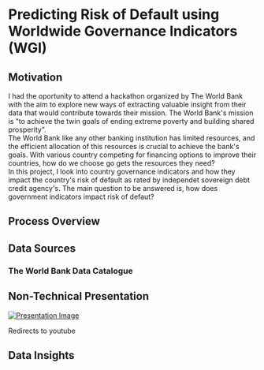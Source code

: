 # Predicting Risk of Default using Worldwide Governance Indicators (WGI)
## Motivation
I had the oportunity to attend a hackathon organized by The World Bank with the aim to explore new ways of extracting valuable insight from their data that would contribute towards their mission. The World Bank's mission is "to achieve the twin goals of ending extreme poverty and building shared prosperity".  
The World Bank like any other banking institution has limited resources, and the efficient allocation of this resources is crucial to achieve the bank's goals. With various country competing for financing options to improve their countries, how do we choose go gets the resources they need?  
In this project, I look into country governance indicators and how they impact the country's risk of default as rated by independet sovereign debt credit agency's. The main question to be answered is, how does government indicators impact risk of defaut?

## Process Overview

## Data Sources
### The World Bank Data Catalogue
## Non-Technical Presentation
[![Presentation Image](http://img.youtube.com/vi/ny-iaCbJucM/0.jpg)](http://www.youtube.com/watch?v=ny-iaCbJucM "Project Non-Technical Presentation")

Redirects to youtube
## Data Insights

